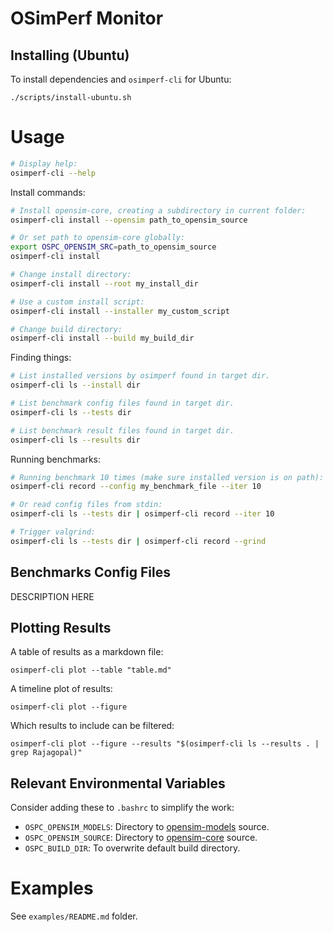 # OSimPerf Monitor

## Installing (Ubuntu)

To install dependencies and `osimperf-cli` for Ubuntu:

`./scripts/install-ubuntu.sh` 

# Usage

```bash
# Display help:
osimperf-cli --help
```

Install commands:

```bash
# Install opensim-core, creating a subdirectory in current folder:
osimperf-cli install --opensim path_to_opensim_source

# Or set path to opensim-core globally:
export OSPC_OPENSIM_SRC=path_to_opensim_source
osimperf-cli install

# Change install directory:
osimperf-cli install --root my_install_dir

# Use a custom install script:
osimperf-cli install --installer my_custom_script

# Change build directory:
osimperf-cli install --build my_build_dir
```

Finding things:


```bash
# List installed versions by osimperf found in target dir.
osimperf-cli ls --install dir

# List benchmark config files found in target dir.
osimperf-cli ls --tests dir

# List benchmark result files found in target dir.
osimperf-cli ls --results dir
```

Running benchmarks:

```bash
# Running benchmark 10 times (make sure installed version is on path):
osimperf-cli record --config my_benchmark_file --iter 10

# Or read config files from stdin:
osimperf-cli ls --tests dir | osimperf-cli record --iter 10

# Trigger valgrind:
osimperf-cli ls --tests dir | osimperf-cli record --grind
```

## Benchmarks Config Files

DESCRIPTION HERE

## Plotting Results

A table of results as a markdown file:

`osimperf-cli plot --table "table.md"`

A timeline plot of results:

`osimperf-cli plot --figure`

Which results to include can be filtered:

`osimperf-cli plot --figure --results "$(osimperf-cli ls --results . | grep Rajagopal)"`

## Relevant Environmental Variables

Consider adding these to `.bashrc` to simplify the work:

- `OSPC_OPENSIM_MODELS`: Directory to [opensim-models]() source.
- `OSPC_OPENSIM_SOURCE`: Directory to [opensim-core]() source.
- `OSPC_BUILD_DIR`: To overwrite default build directory.

# Examples

See `examples/README.md` folder.
